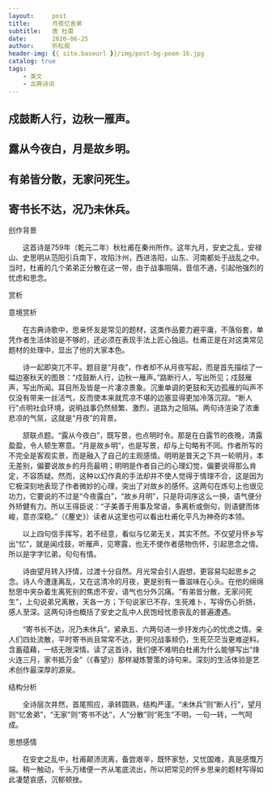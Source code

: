 ```yaml
---
layout:     post
title:      月夜忆舍弟
subtitle:   唐 杜甫
date:       2020-06-25
author:     听松阁
header-img: {{ site.baseurl }}/img/post-bg-poem-16.jpg
catalog: true
tags:
    - 美文
    - 古典诗词
---
```


## 戍鼓断人行，边秋一雁声。

## 露从今夜白，月是故乡明。

## 有弟皆分散，无家问死生。

## 寄书长不达，况乃未休兵。





创作背景

　　这首诗是759年（乾元二年）秋杜甫在秦州所作。这年九月，安史之乱，安禄山、史思明从范阳引兵南下，攻陷汴州，西进洛阳，山东、河南都处于战乱之中。当时，杜甫的几个弟弟正分散在这一带，由于战事阻隔，音信不通，引起他强烈的忧虑和思念。





赏析



意境赏析

　　在古典诗歌中，思亲怀友是常见的题材，这类作品要力避平庸，不落俗套，单凭作者生活体验是不够的，还必须在表现手法上匠心独运。杜甫正是在对这类常见题材的处理中，显出了他的大家本色。



　　诗一起即突兀不平。题目是“月夜”，作者却不从月夜写起，而是首先描绘了一幅边塞秋天的图景：“戍鼓断人行，边秋一雁声。”路断行人，写出所见；戍鼓雁声，写出所闻。耳目所及皆是一片凄凉景象。沉重单调的更鼓和天边孤雁的叫声不仅没有带来一丝活气，反而使本来就荒凉不堪的边塞显得更加冷落沉寂。“断人行”点明社会环境，说明战事仍然频繁、激烈，道路为之阻隔。两句诗渲染了浓重悲凉的气氛，这就是“月夜”的背景。



　　颔联点题。“露从今夜白”，既写景，也点明时令。那是在白露节的夜晚，清露盈盈，令人顿生寒意。“月是故乡明”，也是写景，却与上句略有不同。作者所写的不完全是客观实景，而是融入了自己的主观感情。明明是普天之下共一轮明月，本无差别，偏要说故乡的月亮最明；明明是作者自己的心理幻觉，偏要说得那么肯定，不容质疑。然而，这种以幻作真的手法却并不使人觉得于情理不合，这是因为它极深刻地表现了作者微妙的心理，突出了对故乡的感怀。这两句在炼句上也很见功力，它要说的不过是“今夜露白”，“故乡月明”，只是将词序这么一换，语气便分外矫健有力。所以王得臣说：“子美善于用事及常语，多离析或倒句，则语健而体峻，意亦深稳。”（《麈史》）读者从这里也可以看出杜甫化平凡为神奇的本领。



　　以上四句信手挥写，若不经意，看似与忆弟无关，其实不然。不仅望月怀乡写出“忆”，就是闻戍鼓，听雁声，见寒露，也无不使作者感物伤怀，引起思念之情。所以是字字忆弟，句句有情。



　　诗由望月转入抒情，过渡十分自然。月光常会引人遐想，更容易勾起思乡之念。诗人今遭逢离乱，又在这清冷的月夜，更是别有一番滋味在心头。在他的绵绵愁思中夹杂着生离死别的焦虑不安，语气也分外沉痛。“有弟皆分散，无家问死生”，上句说弟兄离散，天各一方；下句说家已不存，生死难卜，写得伤心折肠，感人至深。这两句诗也概括了安史之乱中人民饱经忧患丧乱的普遍遭遇。



　　“寄书长不达，况乃未休兵”，紧承五、六两句进一步抒发内心的忧虑之情。亲人们四处流散，平时寄书尚且常常不达，更何况战事频仍，生死茫茫当更难逆料。含蓄蕴藉，一结无限深情。读了这首诗，我们便不难明白杜甫为什么能够写出“烽火连三月，家书抵万金”（《春望》）那样凝炼警策的诗句来。深刻的生活体验是艺术创作最深厚的源泉。



结构分析

　　全诗层次井然，首尾照应，承转圆熟，结构严谨。“未休兵”则“断人行”，望月则“忆舍弟”，“无家”则“寄书不达”，人“分散”则“死生”不明，一句一转，一气呵成。



思想感情

　　在安史之乱中，杜甫颠沛流离，备尝艰辛，既怀家愁，又忧国难，真是感慨万端。稍一触动，千头万绪便一齐从笔底流出，所以把常见的怀乡思亲的题材写得如此凄楚哀感，沉郁顿挫。
